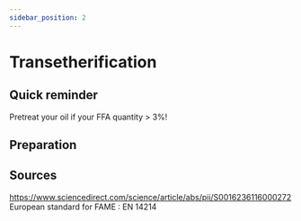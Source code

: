 ```yaml
---
sidebar_position: 2
---
```


# Transetherification

## Quick reminder
Pretreat your oil if your FFA quantity > 3%!

## Preparation


## Sources
https://www.sciencedirect.com/science/article/abs/pii/S0016236116000272
European standard for FAME : EN 14214

